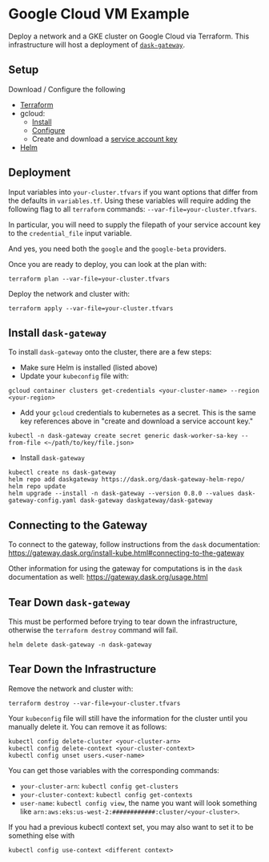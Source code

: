 # Google Cloud VM Example

Deploy a network and a GKE cluster on Google Cloud via
Terraform. This infrastructure will host a deployment of
[`dask-gateway`](https://gateway.dask.org/).

## Setup

Download / Configure the following

- [Terraform](https://www.terraform.io/downloads.html)
- gcloud:
  - [Install](https://cloud.google.com/sdk/docs/install)
  - [Configure](https://cloud.google.com/sdk/docs/initializing)
  - Create and download a
  [service account key](https://cloud.google.com/iam/docs/creating-managing-service-account-keys) 
- [Helm](https://helm.sh/docs/intro/quickstart/)

## Deployment

Input variables into `your-cluster.tfvars` if you want
options that differ from the defaults in `variables.tf`.
Using these variables will require adding the following flag
to all `terraform` commands: `--var-file=your-cluster.tfvars`.

In particular, you will need to supply the filepath of your
service account key to the `credential_file` input variable.

And yes, you need both the `google` and the `google-beta`
providers.

Once you are ready to deploy, you can look at the plan with:

```
terraform plan --var-file=your-cluster.tfvars
```

Deploy the network and cluster with:

```
terraform apply --var-file=your-cluster.tfvars
```

## Install `dask-gateway`

To install `dask-gateway` onto the cluster, there are a few
steps:
- Make sure Helm is installed (listed above)
- Update your `kubeconfig` file with:
```
gcloud container clusters get-credentials <your-cluster-name> --region <your-region>
```
- Add your `gcloud` credentials to kubernetes as a secret.
This is the same key references above in "create and download
a service account key."
```
kubectl -n dask-gateway create secret generic dask-worker-sa-key --from-file <~/path/to/key/file.json>
```
- Install `dask-gateway`
```
kubectl create ns dask-gateway
helm repo add daskgateway https://dask.org/dask-gateway-helm-repo/
helm repo update
helm upgrade --install -n dask-gateway --version 0.8.0 --values dask-gateway-config.yaml dask-gateway daskgateway/dask-gateway
```

## Connecting to the Gateway

To connect to the gateway, follow instructions from the
`dask` documentation:
https://gateway.dask.org/install-kube.html#connecting-to-the-gateway

Other information for using the gateway for computations
is in the `dask` documentation as well:
https://gateway.dask.org/usage.html

## Tear Down `dask-gateway`

This must be performed before trying to tear down the
infrastructure, otherwise the `terraform destroy` command
will fail.

```
helm delete dask-gateway -n dask-gateway
```

## Tear Down the Infrastructure

Remove the network and cluster with:

```
terraform destroy --var-file=your-cluster.tfvars
```

Your `kubeconfig` file will still have the information for the
cluster until you manually delete it. You can remove it as
follows:

```
kubectl config delete-cluster <your-cluster-arn>
kubectl config delete-context <your-cluster-context>
kubectl config unset users.<user-name>
```

You can get those variables with the corresponding commands:

- `your-cluster-arn`: `kubectl config get-clusters`
- `your-cluster-context`: `kubectl config get-contexts`
- `user-name`: `kubectl config view`, the name you want will
look something like
`arn:aws:eks:us-west-2:############:cluster/<your-cluster>`.

If you had a previous kubectl context set, you may also want
to set it to be something else with

```
kubectl config use-context <different context>
```

